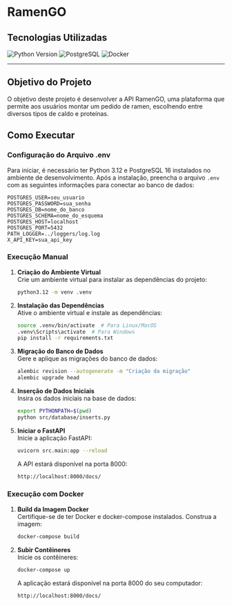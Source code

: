 # RamenGO

## Tecnologias Utilizadas

![Python Version](https://img.shields.io/badge/python-3.12-blue)
![PostgreSQL](https://img.shields.io/badge/PostgreSQL-16.0-blue)
![Docker](https://img.shields.io/badge/Docker-25.0-blue)

---

## Objetivo do Projeto

O objetivo deste projeto é desenvolver a API RamenGO, uma plataforma que permite aos usuários montar um pedido de ramen, escolhendo entre diversos tipos de caldo e proteínas.

## Como Executar

### Configuração do Arquivo .env

Para iniciar, é necessário ter Python 3.12 e PostgreSQL 16 instalados no ambiente de desenvolvimento. Após a instalação, preencha o arquivo `.env` com as seguintes informações para conectar ao banco de dados:

```env
POSTGRES_USER=seu_usuario
POSTGRES_PASSWORD=sua_senha
POSTGRES_DB=nome_do_banco
POSTGRES_SCHEMA=nome_do_esquema
POSTGRES_HOST=localhost
POSTGRES_PORT=5432
PATH_LOGGER=../loggers/log.log
X_API_KEY=sua_api_key
```

### Execução Manual

1. **Criação do Ambiente Virtual**  
   Crie um ambiente virtual para instalar as dependências do projeto:

   ```sh
   python3.12 -m venv .venv
   ```

2. **Instalação das Dependências**  
   Ative o ambiente virtual e instale as dependências:

   ```sh
   source .venv/bin/activate  # Para Linux/MacOS
   .venv\Scripts\activate  # Para Windows
   pip install -r requirements.txt
   ```

3. **Migração do Banco de Dados**  
   Gere e aplique as migrações do banco de dados:

   ```sh
   alembic revision --autogenerate -m "Criação da migração"
   alembic upgrade head
   ```

4. **Inserção de Dados Iniciais**  
   Insira os dados iniciais na base de dados:

   ```sh
   export PYTHONPATH=$(pwd)
   python src/database/inserts.py
   ```

5. **Iniciar o FastAPI**  
   Inicie a aplicação FastAPI:

   ```sh
   uvicorn src.main:app --reload
   ```

   A API estará disponível na porta 8000:

   ```sh
   http://localhost:8000/docs/
   ```

### Execução com Docker

1. **Build da Imagem Docker**  
   Certifique-se de ter Docker e docker-compose instalados. Construa a imagem:

   ```sh
   docker-compose build
   ```

2. **Subir Contêineres**  
   Inicie os contêineres:

   ```sh
   docker-compose up
   ```

   A aplicação estará disponível na porta 8000 do seu computador:

   ```sh
   http://localhost:8000/docs/
   ```
